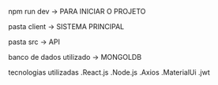 npm run dev -> PARA INICIAR  O PROJETO

pasta client -> SISTEMA PRINCIPAL

pasta src ->  API 

banco de dados utilizado -> MONGOLDB



tecnologias utilizadas
  .React.js
  .Node.js
  .Axios
  .MaterialUi
  .jwt

